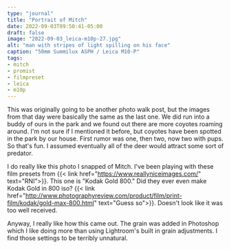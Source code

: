 ```yaml
---
type: "journal"
title: "Portrait of Mitch"
date: 2022-09-03T09:50:41-05:00
draft: false
image: "2022-09-03_leica-m10p-27.jpg"
alt: "man with stripes of light spilling on his face"
caption: "50mm Summilux ASPH / Leica M10-P"
tags:
- mitch
- promist
- filmpreset
- leica
- m10p
---
```


This was originally going to be another photo walk post, but the images from that day were basically the same as the last one. We did run into a buddy of ours in the park and we found out there are more coyotes roaming around. I'm not sure if I mentioned it before, but coyotes have been spotted in the park by our house. First rumor was one, then two, now two with pups. So that's fun. I assumed eventually all of the deer would attract some sort of predator.

I do really like this photo I snapped of Mitch. I've been playing with these film presets from {{< link href="https://www.reallyniceimages.com/" text="RNI">}}. This one is "Kodak Gold 800." Did they ever even make Kodak Gold in 800 iso? {{< link href="http://www.photographyreview.com/product/film/print-film/kodak/gold-max-800.html" text="Guess so">}}. Doesn't look like it was too well received.

Anyway, I really like how this came out. The grain was added in Photoshop which I like doing more than using Lightroom's built in grain adjustments. I find those settings to be terribly unnatural.

